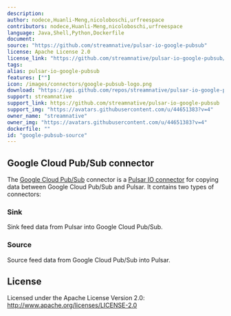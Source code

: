 ```yaml
---
description: 
author: nodece,Huanli-Meng,nicoloboschi,urfreespace
contributors: nodece,Huanli-Meng,nicoloboschi,urfreespace
language: Java,Shell,Python,Dockerfile
document:
source: "https://github.com/streamnative/pulsar-io-google-pubsub"
license: Apache License 2.0
license_link: "https://github.com/streamnative/pulsar-io-google-pubsub/blob/master/LICENSE"
tags: 
alias: pulsar-io-google-pubsub
features: [""]
icon: /images/connectors/google-pubsub-logo.png
download: "https://api.github.com/repos/streamnative/pulsar-io-google-pubsub/tarball/refs/tags/v2.9.3.8"
support: streamnative
support_link: https://github.com/streamnative/pulsar-io-google-pubsub
support_img: "https://avatars.githubusercontent.com/u/44651383?v=4"
owner_name: "streamnative"
owner_img: "https://avatars.githubusercontent.com/u/44651383?v=4"
dockerfile: ""
id: "google-pubsub-source"
---
```


## Google Cloud Pub/Sub connector

The [Google Cloud Pub/Sub](https://cloud.google.com/pubsub) connector is a [Pulsar IO connector](http://pulsar.apache.org/docs/en/next/io-overview/) for copying data between Google Cloud Pub/Sub and Pulsar. It contains two types of connectors:

### Sink

Sink feed data from Pulsar into Google Cloud Pub/Sub.

### Source

Source feed data from Google Cloud Pub/Sub into Pulsar.

## License

Licensed under the Apache License Version 2.0: http://www.apache.org/licenses/LICENSE-2.0


